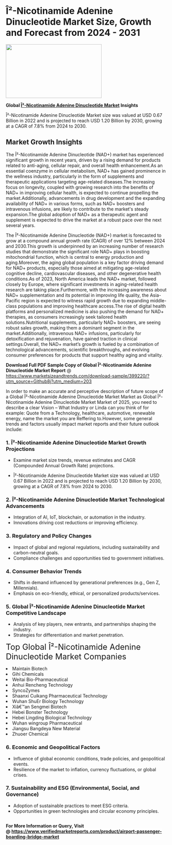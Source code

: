 <H1>Î²-Nicotinamide Adenine Dinucleotide Market Size, Growth and Forecast from 2024 - 2031</H1><img class="aligncenter size-medium wp-image-584254" src="https://thirdeyenews.in/wp-content/uploads/2024/09/Global-Market-Research-300x168.jpeg" alt="" width="300" height="168" /><p><strong>Global&nbsp;<a href="https://www.marketsizeandtrends.com/download-sample/399220/?utm_source=Github8j?utm_medium=203">Î²-Nicotinamide Adenine Dinucleotide Market</a> Insights</strong></p><p>Î²-Nicotinamide Adenine Dinucleotide Market size was valued at USD 0.67 Billion in 2022 and is projected to reach USD 1.20 Billion by 2030, growing at a CAGR of 7.8% from 2024 to 2030.</p><p><h2>Market Growth Insights</h2> <p>The Î²-Nicotinamide Adenine Dinucleotide (NAD+) market has experienced significant growth in recent years, driven by a rising demand for products related to anti-aging, cellular repair, and overall health enhancement.As an essential coenzyme in cellular metabolism, NAD+ has gained prominence in the wellness industry, particularly in the form of supplements and therapeutic applications targeting age-related diseases.The increasing focus on longevity, coupled with growing research into the benefits of NAD+ in improving cellular health, is expected to continue propelling the market.Additionally, advancements in drug development and the expanding availability of NAD+ in various forms, such as NAD+ boosters and intravenous infusions, are likely to contribute to the market's steady expansion.The global adoption of NAD+ as a therapeutic agent and supplement is expected to drive the market at a robust pace over the next several years.</p> <p>The Î²-Nicotinamide Adenine Dinucleotide (NAD+) market is forecasted to grow at a compound annual growth rate (CAGR) of over 12% between 2024 and 2030.This growth is underpinned by an increasing number of research studies that demonstrate the significant role NAD+ plays in boosting mitochondrial function, which is central to energy production and aging.Moreover, the aging global population is a key factor driving demand for NAD+ products, especially those aimed at mitigating age-related cognitive decline, cardiovascular diseases, and other degenerative health conditions.As of 2023, North America leads the NAD+ market, followed closely by Europe, where significant investments in aging-related health research are taking place.Furthermore, with the increasing awareness about NAD+ supplementation and its potential in improving life quality, the Asia-Pacific region is expected to witness rapid growth due to expanding middle-class populations and improving healthcare access.The rise of digital health platforms and personalized medicine is also pushing the demand for NAD+ therapies, as consumers increasingly seek tailored health solutions.Nutritional supplements, particularly NAD+ boosters, are seeing robust sales growth, making them a dominant segment in the market.Additionally, intravenous NAD+ infusions, particularly for detoxification and rejuvenation, have gained traction in clinical settings.Overall, the NAD+ market’s growth is fueled by a combination of technological advancements, scientific breakthroughs, and evolving consumer preferences for products that support healthy aging and vitality.</p> <p><span class=""><strong>Download Full PDF Sample Copy of Global Î²-Nicotinamide Adenine Dinucleotide Market Report</strong> @ <a href="https://www.marketsizeandtrends.com/download-sample/399220/?utm_source=Github8j?utm_medium=203" target="_blank">https://www.marketsizeandtrends.com/download-sample/399220/?utm_source=Github8j?utm_medium=203</a></span></p><p>In order to make an accurate and perceptive description of future scope of a Global&nbsp;Î²-Nicotinamide Adenine Dinucleotide Market Market as Global&nbsp;Î²-Nicotinamide Adenine Dinucleotide Market Market of 2025, you need to describe a clear Vision &ndash; What Industry or Linda can you think of for example: Quote from a Technology, healthcare, automotive, renewable energy, name the market you are Reffering to.However, some general trends and factors usually impact market reports and their future outlook include:</p><h3>1.&nbsp;<strong>Î²-Nicotinamide Adenine Dinucleotide Market Growth Projections</strong></h3><ul><li>Examine market size trends, revenue estimates and CAGR (Compounded Annual Growth Rate) projections.</li><li><p>Î²-Nicotinamide Adenine Dinucleotide Market size was valued at USD 0.67 Billion in 2022 and is projected to reach USD 1.20 Billion by 2030, growing at a CAGR of 7.8% from 2024 to 2030.</p></li></ul><h3>2.&nbsp;<strong>Î²-Nicotinamide Adenine Dinucleotide Market Technological Advancements</strong></h3><ul><li>Integration of AI, IoT, blockchain, or automation in the industry.</li><li>Innovations driving cost reductions or improving efficiency.</li></ul><h3>3.&nbsp;<strong>Regulatory and Policy Changes</strong></h3><ul><li>Impact of global and regional regulations, including sustainability and carbon-neutral goals.</li><li>Compliance challenges and opportunities tied to government initiatives.</li></ul><h3>4.&nbsp;<strong>Consumer Behavior Trends</strong></h3><ul><li>Shifts in demand influenced by generational preferences (e.g., Gen Z, Millennials).</li><li>Emphasis on eco-friendly, ethical, or personalized products/services.</li></ul><h3>5.&nbsp;<strong>Global Î²-Nicotinamide Adenine Dinucleotide Market Competitive Landscape</strong></h3><ul><li>Analysis of key players, new entrants, and partnerships shaping the industry.</li><li>Strategies for differentiation and market penetration.</li></ul><p data-pm-slice="1 1 []"><span style="color: inherit; font-family: inherit; font-size: 25px;">Top Global Î²-Nicotinamide Adenine Dinucleotide Market Companies</span></p><div class="" data-test-id=""><p><li>Maintain Biotech</li><li> Gihi Chemicals</li><li> Weitai Bio-Pharmaceutical</li><li> Anhui Rencheng Technology</li><li> SyncoZymes</li><li> Shaanxi Cuikang Pharmaceutical Technology</li><li> Wuhan ShuEr Biology Technology</li><li> Xiâ€™an Sengmei Biotech</li><li> Hebei Bonster Technology</li><li> Hebei Lingding Biological Technology</li><li> Wuhan wingroup Pharmaceutical</li><li> Jiangsu Bangdeya New Material</li><li> Zhuoer Chemical</li></p></div><h3>6.&nbsp;<strong>Economic and Geopolitical Factors</strong></h3><ul><li>Influence of global economic conditions, trade policies, and geopolitical events.</li><li>Resilience of the market to inflation, currency fluctuations, or global crises.</li></ul><h3>7.&nbsp;<strong>Sustainability and ESG (Environmental, Social, and Governance)</strong></h3><ul><li>Adoption of sustainable practices to meet ESG criteria.</li><li>Opportunities in green technologies and circular economy principles.</li></ul><h2><strong style="font-size: 14px;">For More Information or Query, Visit @&nbsp;</strong><a style="background-color: #ffffff; font-size: 14px;" href="https://www.marketsizeandtrends.com/report/nicotinamide-adenine-dinucleotide-market/" target="_blank">https://www.verifiedmarketreports.com/product/airport-passenger-boarding-bridge-market</a></h2>
